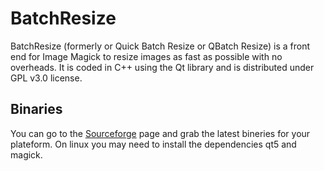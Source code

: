 # BatchResize

BatchResize (formerly or Quick Batch Resize or QBatch Resize) is a front end for Image Magick to resize images as fast as possible with no overheads. It is coded in C++ using the Qt library and is distributed under GPL v3.0 license.

## Binaries

You can go to the [Sourceforge](https://sourceforge.net/projects/batchresize/files/) page and grab the latest bineries for your plateform. On linux you may need to install the dependencies qt5 and magick.